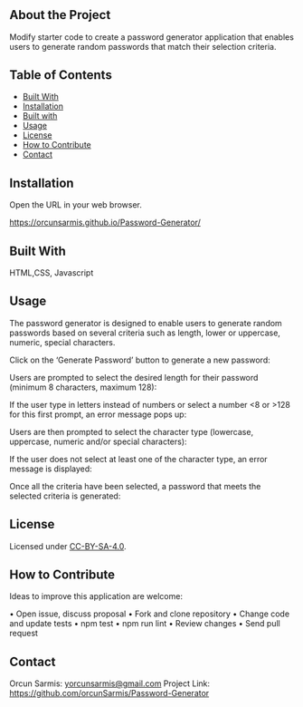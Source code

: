 # <JavascriptPasswordGenerator-OrcunSarmis>

## About the Project

Modify starter code to create a password generator application that enables users to generate random passwords that match their selection criteria. 

## Table of Contents 

- [Built With](#BuiltWith)
- [Installation](#Installation)
- [Built with](#Builtwith)
- [Usage](#usage)
- [License](#license)
- [How to Contribute](#HowtoContribute)
- [Contact](#Contact)

## Installation

Open the URL in your web browser.

https://orcunsarmis.github.io/Password-Generator/

## Built With

HTML,CSS, Javascript

## Usage

The password generator is designed to enable users to generate random passwords based on several criteria such as length, lower or uppercase, numeric, special characters. 

Click on the ‘Generate Password’ button to generate a new password: 


Users are prompted to select the desired length for their password (minimum 8 characters, maximum 128):


If the user type in letters instead of numbers or select a number <8 or >128 for this first prompt, an error message pops up: 


Users are then prompted to select the character type (lowercase, uppercase, numeric and/or special characters):


If the user does not select at least one of the character type, an error message is displayed:


Once all the criteria have been selected, a password that meets the selected criteria is generated:



## License

Licensed under [CC-BY-SA-4.0]( https://choosealicense.com/licenses/cc-by-sa-4.0/).

## How to Contribute

Ideas to improve this application are welcome: 

•	Open issue, discuss proposal
•	Fork and clone repository
•	Change code and update tests
•	npm test
•	npm run lint
•	Review changes
•	Send pull request

## Contact

Orcun Sarmis: yorcunsarmis@gmail.com
Project Link: https://github.com/orcunSarmis/Password-Generator
